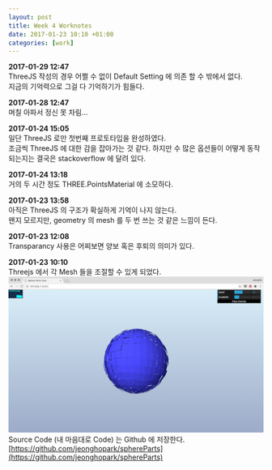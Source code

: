 ```yaml
---
layout: post
title: Week 4 Worknotes
date: 2017-01-23 10:10 +01:00
categories: [work]
---
```

**2017-01-29 12:47**            
ThreeJS 작성의 경우 어쩔 수 없이 Default Setting 에 의존 할 수 밖에서 없다.         
지금의 기억력으로 그걸 다 기억하기가 힘들다.           

**2017-01-28 12:47**            
며칠 아파서 정신 못 차림...

**2017-01-24 15:05**        
일단 ThreeJS 로만 첫번째 프로토타입을 완성하였다.        
조금씩 ThreeJS 에 대한 감을 잡아가는 것 같다. 하지만 수 많은 옵션들이 어떻게 동작되는지는 결국은 stackoverflow 에 달려 있다.      

**2017-01-24 13:18**            
거의 두 시간 정도 THREE.PointsMaterial 에 소모하다.         

**2017-01-23 13:58**            
아직은 ThreeJS 의 구조가 확실하게 기억이 나지 않는다.      
왠지 모르지만, geometry 의 mesh 를 두 번 쓰는 것 같은 느낌이 든다.       

**2017-01-23 12:08**            
Transparancy 사용은 어찌보면 양보 혹은 후퇴의 의미가 있다.         

**2017-01-23 10:10**            
Threejs 에서 각 Mesh 들을 조절할 수 있게 되었다.      
![/assets/images/2017/capture-8.png](/assets/images/2017/capture-8.png)     
Source Code (내 마음대로 Code) 는 Github 에 저장한다.             
[https://github.com/jeonghopark/sphereParts](https://github.com/jeonghopark/sphereParts)        
